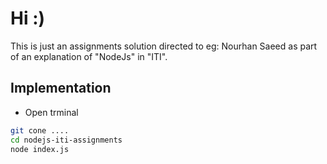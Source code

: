 # Hi :)

This is just an assignments solution directed to eg: Nourhan Saeed as part of an explanation of "NodeJs" in "ITI".

## Implementation
- Open trminal

```bash
git cone ....
cd nodejs-iti-assignments
node index.js
```
